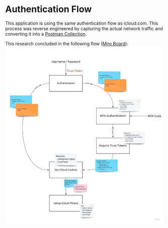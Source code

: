# Authentication Flow

This application is using the same authentication flow as icloud.com. This process was reverse engineered by capturing the actual network traffic and converting it into a [Postman Collection](https://github.com/steilerDev/icloud-photos-sync/tree/main/postman).

This research concluded in the following flow ([Miro Board](https://miro.com/app/board/uXjVOxcisIM=/?share_link_id=646572552229)):
![Flow](../assets/01_authentication-flow.jpeg)